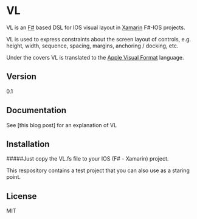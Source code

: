 VL
=========

VL is an [F#] based DSL for IOS visual layout in [Xamarin] F#-IOS projects.

VL is used to express constraints about the screen layout of controls, e.g. height, width, sequence, spacing, margins, anchoring / docking, etc.

Under the covers VL is translated to the [Apple Visual Format] language.

Version
----

0.1

Documentation
-------------

See [this blog post] for an explanation of VL


Installation
--------------
#####Just copy the VL.fs file to your IOS (F# - Xamarin) project.

This respository contains a test project that you can also use as a staring point.


License
----

MIT


[F#]:http://tryfsharp.org
[Xamarin]:http://xamarin.com
[Apple Visual Format]:https://developer.apple.com/library/ios/documentation/userexperience/conceptual/AutolayoutPG/VisualFormatLanguage/VisualFormatLanguage.html
